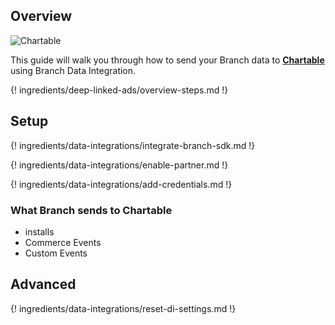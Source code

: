 ## Overview

![Chartable](https://cdn.branch.io/branch-assets/ad-partner-manager//Chartable_Logo-1569590745878.png)

This guide will walk you through how to send your Branch data to **[Chartable](https://chartable.com/)** using Branch Data Integration.

{! ingredients/deep-linked-ads/overview-steps.md !}

## Setup

{! ingredients/data-integrations/integrate-branch-sdk.md !}

{! ingredients/data-integrations/enable-partner.md !}

{! ingredients/data-integrations/add-credentials.md !}

### What Branch sends to Chartable

* installs
* Commerce Events
* Custom Events

## Advanced

{! ingredients/data-integrations/reset-di-settings.md !}
